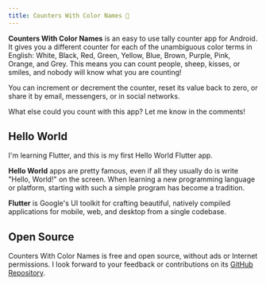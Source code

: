 ```yaml
---
title: Counters With Color Names 🧮
---
```


**Counters With Color Names** is an easy to use tally counter app for Android. It gives you a different counter for each of the unambiguous color terms in English: White, Black, Red, Green, Yellow, Blue, Brown, Purple, Pink, Orange, and Grey. This means you can count people, sheep, kisses, or smiles, and nobody will know what you are counting!

You can increment or decrement the counter, reset its value back to zero, or share it by email, messengers, or in social networks.

What else could you count with this app? Let me know in the comments!

## Hello World

I'm learning Flutter, and this is my first Hello World Flutter app.

**Hello World** apps are pretty famous, even if all they usually do is write "Hello, World!" on the screen. When learning a new programming language or platform, starting with such a simple program has become a tradition.

**Flutter** is Google's UI toolkit for crafting beautiful, natively compiled applications for mobile, web, and desktop from a single codebase.

## Open Source

Counters With Color Names is free and open source, without ads or Internet permissions. I look forward to your feedback or contributions on its [GitHub Repository](https://github.com/helloingworld/CountersWithColorNames).
